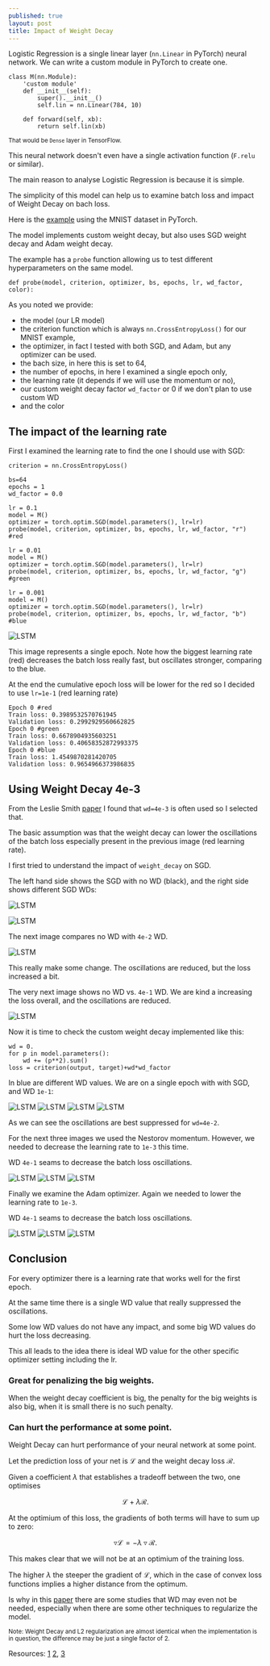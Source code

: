 ```yaml
---
published: true
layout: post
title: Impact of Weight Decay
---
```

Logistic Regression is a single linear layer (`nn.Linear` in PyTorch) neural network. We can write a custom module in PyTorch to create one.

```
class M(nn.Module):
    'custom module'
    def __init__(self):
        super().__init__()
        self.lin = nn.Linear(784, 10)
      
    def forward(self, xb):
        return self.lin(xb)
```        

<sub>That would be `Dense` layer in TensorFlow.</sub>

This neural network doesn't even have a single activation function (`F.relu` or similar).

The main reason to analyse Logistic Regression is because it is simple.

The simplicity of this model can help us to examine batch loss and impact of Weight Decay on bach loss.

Here is the [example](https://github.com/dejanbatanjac/pytorch-learning-101/blob/master/WD.ipynb) using the MNIST dataset in PyTorch.

The model implements custom weight decay, but also uses SGD weight decay and Adam weight decay.

The example has a `probe` function allowing us to test different hyperparameters on the same model.

```
def probe(model, criterion, optimizer, bs, epochs, lr, wd_factor, color):
```
As you noted we provide:

* the model (our LR model)
* the criterion function which is always `nn.CrossEntropyLoss()` for our MNIST example, 
* the optimizer, in fact I tested with both SGD, and Adam, but any optimizer can be used.
* the bach size, in here this is set to 64, 
* the number of epochs, in here I examined a single epoch only,
* the learning rate (it depends if we will use the momentum or no),
* our custom weight decay factor `wd_factor` or 0 if we don't plan to use custom WD
* and the color



## The impact of the learning rate

First I examined the learning rate to find the one I should use with SGD:

```
criterion = nn.CrossEntropyLoss()

bs=64
epochs = 1
wd_factor = 0.0

lr = 0.1
model = M()
optimizer = torch.optim.SGD(model.parameters(), lr=lr)
probe(model, criterion, optimizer, bs, epochs, lr, wd_factor, "r") #red

lr = 0.01
model = M()
optimizer = torch.optim.SGD(model.parameters(), lr=lr)
probe(model, criterion, optimizer, bs, epochs, lr, wd_factor, "g") #green

lr = 0.001
model = M()
optimizer = torch.optim.SGD(model.parameters(), lr=lr)
probe(model, criterion, optimizer, bs, epochs, lr, wd_factor, "b") #blue
```

![LSTM](/images/lreg1.png)

This image represents a single epoch. Note how the biggest learning rate (red) decreases the batch loss really fast, but oscillates stronger, comparing to the blue.

At the end the cumulative epoch loss will be lower for the red so I decided to use `lr=1e-1` (red learning rate)

```
Epoch 0 #red
Train loss: 0.3989532570761945
Validation loss: 0.2992929560662825
Epoch 0 #green
Train loss: 0.6678904935603251
Validation loss: 0.40658352872993375
Epoch 0 #blue
Train loss: 1.4549870281420705
Validation loss: 0.9654966373986835
```

## Using Weight Decay 4e-3

From the Leslie Smith [paper](https://arxiv.org/pdf/1803.09820.pdf) I found that `wd=4e-3` is often used so I selected that.

The basic assumption was that the weight decay can lower the oscillations of the batch loss especially present in the previous image (red learning rate). 

I first tried to understand the impact of `weight_decay` on SGD.

The left hand side shows the SGD with no WD (black), and the right side shows different SGD WDs:

![LSTM](/images/lreg2.png)

![LSTM](/images/lreg3.png)

The next image compares no WD with `4e-2` WD.

![LSTM](/images/lreg4.png)

This really make some change. The oscillations are reduced, but the loss increased a bit.


The very next image shows no WD vs. `4e-1` WD. We are kind a increasing the loss overall, and the oscillations are reduced.

![LSTM](/images/lreg5.png)


Now it is time to check the custom weight decay implemented like this:
```
wd = 0.
for p in model.parameters(): 
    wd += (p**2).sum()
loss = criterion(output, target)+wd*wd_factor 
```
In blue are different WD values. We are on a single epoch with with SGD, and WD `1e-1`:

![LSTM](/images/lreg6.png)
![LSTM](/images/lreg7.png)
![LSTM](/images/lreg8.png)
![LSTM](/images/lreg9.png)

As we can see the oscillations are best suppressed for `wd=4e-2`.


For the next three images we used the Nestorov momentum. However, we needed to decrease the learning rate to `1e-3` this time.

WD `4e-1` seams to decrease the batch loss oscillations.

![LSTM](/images/lreg10.png)
![LSTM](/images/lreg11.png)
![LSTM](/images/lreg12.png)


Finally we examine the Adam optimizer. Again we needed to lower the learning rate to `1e-3`.

WD `4e-1` seams to decrease the batch loss oscillations.

![LSTM](/images/lreg13.png)
![LSTM](/images/lreg14.png)
![LSTM](/images/lreg15.png)



## Conclusion

For every optimizer there is a learning rate that works well for the first epoch. 

At the same time there is a single WD value that really suppressed the oscillations.

Some low WD values do not have any impact, and some big WD values do hurt the loss decreasing.

This all leads to the idea there is ideal WD value for the other specific optimizer setting including the lr.

### Great for penalizing the big weights.

When the weight decay coefficient is big, the penalty for the big weights is also big, when it is small there is no such penalty.

### Can hurt the performance at some point.

Weight Decay can hurt performance of your neural network at some point. 

Let the prediction loss of your net is $\mathcal{L}$ and the weight decay loss $\mathcal{R}$. 

Given a coefficient $\lambda$ that establishes a tradeoff between the two, one optimises 

$$\mathcal{L} + \lambda \mathcal{R}.$$

At the optimium of this loss, the gradients of both terms will have to sum up to zero:

$$ \triangledown \mathcal{L} = -\lambda \triangledown \mathcal{R}. $$

This makes clear that we will not be at an optimium of the training loss. 

The higher $\lambda$ the steeper the gradient of $\mathcal{L}$, which in the case of convex loss functions implies a higher distance from the optimum.

Is why in this [paper](https://arxiv.org/pdf/1802.07042.pdf) there are some studies that WD may even not be needed, especially when there are some other techniques to regularize the model.

<sub>Note: Weight Decay and L2 regularization are almost identical when the implementation is in question, the difference may be just a single factor of 2.</sub>

Resources:
[1](https://arxiv.org/pdf/1803.09820.pdf)
[2](https://arxiv.org/pdf/1802.07042.pdf), 
[3](https://stats.stackexchange.com/a/117625/228453)